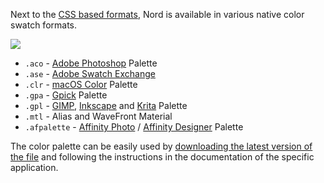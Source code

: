 Next to the [CSS based formats][getting-started-usage], Nord is available in various native color swatch formats.

![][assets-color-swatch]

* `.aco` - [Adobe Photoshop][adobe-photoshop] Palette
* `.ase` - [Adobe Swatch Exchange][adobe-help-color-swatches]
* `.clr` - [macOS Color][apple-macos-design-guidelines-color] Palette
* `.gpa` - [Gpick][gpick] Palette
* `.gpl` - [GIMP][gimp-doc-color-palette], [Inkscape][inkscape-wiki-color-palette] and [Krita][krita-doc-color-palette] Palette
* `.mtl` - Alias and WaveFront Material
* `.afpalette` - [Affinity Photo][affinity-photo] / [Affinity Designer][affinity-designer] Palette

The color palette can be easily used by [downloading the latest version of the file][gh-tree-src-native] and following the instructions in the documentation of the specific application.

[getting-started-usage]: ../getting-started/usage.md

[adobe-help-color-swatches]: https://helpx.adobe.com/illustrator/using/using-creating-swatches.html
[adobe-photoshop]: http://adobe.com/products/photoshop
[apple-macos-design-guidelines-color]: https://developer.apple.com/macos/human-interface-guidelines/visual-design/color
[assets-color-swatch]: https://cdn.rawgit.com/arcticicestudio/nord/develop/assets/icon-color-swatch.svg
[gh-tree-src-native]: https://github.com/arcticicestudio/nord/tree/develop/src/native
[gimp-doc-color-palette]: https://docs.gimp.org/en/gimp-concepts-palettes.html
[gpick]: http://gpick.org
[inkscape-wiki-color-palette]: http://wiki.inkscape.org/wiki/index.php/ColorPalette
[krita-doc-color-palette]: https://docs.krita.org/Palette
[affinity-photo]: https://affinity.serif.com/photo/
[affinity-designer]: https://affinity.serif.com/designer/
